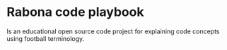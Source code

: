 # Rabona code playbook

Is an educational open source code project for explaining code concepts using football terminology.

